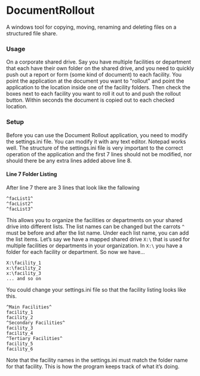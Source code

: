 # DocumentRollout
A windows tool for copying, moving, renaming and deleting files on a structured file share.

### Usage
On a corporate shared drive. Say you have multiple facilities or department that each have their own folder on the shared drive, and you need to quickly push out a report or form (some kind of document) to each facility. You point the application at the document you want to "rollout" and point the application to the location inside one of the facility folders. Then check the boxes next to each facility you want to roll it out to and push the rollout button. Within seconds the document is copied out to each checked location. 

### Setup
Before you can use the Document Rollout application, you need to modify the settings.ini file. You can modify it with any text editor. Notepad works well. 
The structure of the settings.ini file is very important to the correct operation of the application and the first 7 lines should not be modified, nor should there be any extra lines added above line 8. 

#### Line 7 Folder Listing
After line 7 there are 3 lines that look like the fallowing
```text
^facList1^
^facList2^
^facList3^
```
This allows you to organize the facilities or departments on your shared drive into different lists. The list names can be changed but the carrots `^` must be before and after the list name. 
Under each list name, you can add the list items. Let’s say we have a mapped shared drive `X:\` that is used for multiple facilities or departments in your organization. In `X:\` you have a folder for each facility or department. So now we have...
```text
X:\facility_1
x:\facility_2
x:\facility_3
... and so on
```
You could change your settings.ini file so that the facility listing looks like this.
```text
^Main Facilities^
facility_1
facility_2
^Secondary Facilities^
facility_3
facility_4
^Tertiary Facilities^
facility_5
facility_6
```
Note that the facility names in the settings.ini must match the folder name for that facility. This is how the program keeps track of what it’s doing.
